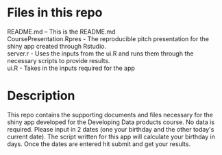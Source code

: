 # Files in this repo  
README.md – This is the README.md  
CoursePresentation.Rpres - The reproducible pitch presentation for the shiny app created through Rstudio.    
server.r - Uses the inputs from the ui.R and runs them through the necessary scripts to provide results.  
ui.R - Takes in the inputs required for the app

# Description
This repo contains the supporting documents and files necessary for the shiny app developed for the Developing Data products course.  No data is required. Please input in 2 dates (one your birthday and the other today's current date). 
The script written for this app will calculate your birthday in days. Once the dates are entered hit submit and get your results.
